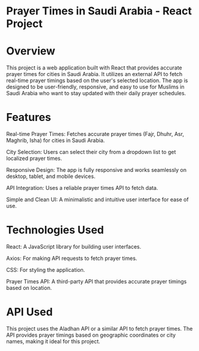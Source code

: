 # Prayer Times in Saudi Arabia - React Project

# Overview
This project is a web application built with React that provides accurate prayer times for cities in Saudi Arabia. It utilizes an external API to fetch real-time prayer timings based on the user's selected location. The app is designed to be user-friendly, responsive, and easy to use for Muslims in Saudi Arabia who want to stay updated with their daily prayer schedules.

# Features
Real-time Prayer Times: Fetches accurate prayer times (Fajr, Dhuhr, Asr, Maghrib, Isha) for cities in Saudi Arabia.

City Selection: Users can select their city from a dropdown list to get localized prayer times.

Responsive Design: The app is fully responsive and works seamlessly on desktop, tablet, and mobile devices.

API Integration: Uses a reliable prayer times API to fetch data.

Simple and Clean UI: A minimalistic and intuitive user interface for ease of use.

# Technologies Used
React: A JavaScript library for building user interfaces.

Axios: For making API requests to fetch prayer times.

CSS: For styling the application.

Prayer Times API: A third-party API that provides accurate prayer timings based on location.

# API Used
This project uses the Aladhan API or a similar API to fetch prayer times. The API provides prayer timings based on geographic coordinates or city names, making it ideal for this project.
